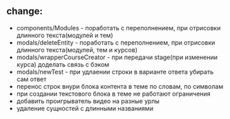 ## change:

-   components/Modules - поработать с переполнением, при отрисовки длинного текста(модулей и тем)
-   modals/deleteEntity - поработать с переполнением, при отрисовки длинного текста(модулей, тем и курсов)
-   modals/wrapperCourseCreator - при передачи stage(при изменении курса) доделать связь с бэком
-   modals/newTest - при удлаении строки в варианте ответа убирать сам ответ
-   перенос строк внури блока контента в теме по словам, по символам
-   при создании текстового блока в теме не работают ограничения
-   добавить проигрыватель видео на разные урлы
-   удаление сущностей с длинными названиями